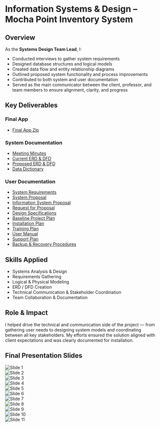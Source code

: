 # Information Systems & Design – Mocha Point Inventory System

## Overview
As the **Systems Design Team Lead**, I:
- Conducted interviews to gather system requirements
- Designed database structures and logical models
- Created data flow and entity relationship diagrams
- Outlined proposed system functionality and process improvements
- Contributed to both system and user documentation
- Served as the main communicator between the client, professor, and team members to ensure alignment, clarity, and progress

## Key Deliverables
### Final App
- [Final App Zip](final%20app.zip)

### System Documentation
- [Meeting Minutes](system_documentation/Meeting%20Minutes.pdf)
- [Current ERD & DFD](system_documentation/Current%20ERD_DFD.pdf)
- [Proposed ERD & DFD](system_documentation/Proposed%20ERD_DFD.pdf)
- [Data Dictionary](system_documentation/Data%20Dictionary.pdf)

### User Documentation
- [System Requirements](user_documentation/System%20Requirements.pdf)
- [System Proposal](user_documentation/System%20Proposal.pdf)
- [Information System Proposal](user_documentation/Information%20System%20Proposal.pdf)
- [Request for Proposal](user_documentation/Request%20for%20Proposal.pdf)
- [Design Specifications](user_documentation/Design%20Specifications.pdf)
- [Baseline Project Plan](user_documentation/Baseline%20Project%20Plan.pdf)
- [Installation Plan](user_documentation/Installation%20Plan.pdf)
- [Training Plan](user_documentation/Training%20Plan.pdf)
- [User Manual](user_documentation/User%20Manual.pdf)
- [Support Plan](user_documentation/Support%20Plan.pdf)
- [Backup & Recovery Procedures](user_documentation/Backup%20%26%20Recovery%20Procedures.pdf)

## Skills Applied
- Systems Analysis & Design
- Requirements Gathering
- Logical & Physical Modeling
- ERD / DFD Creation
- Technical Communication & Stakeholder Coordination
- Team Collaboration & Documentation

## Role & Impact
I helped drive the technical and communication side of the project — from gathering user needs to designing system models and coordinating between all key stakeholders. My efforts ensured the solution aligned with client expectations and was clearly documented for installation.

## Final Presentation Slides
![Slide 1](slides/slide1.png)  
![Slide 2](slides/slide2.png)  
![Slide 3](slides/slide3.png)  
![Slide 4](slides/slide4.png)  
![Slide 5](slides/slide5.png)  
![Slide 6](slides/slide6.png)  
![Slide 7](slides/slide7.png)  
![Slide 8](slides/slide8.png)  
![Slide 9](slides/slide9.png)  
![Slide 10](slides/slide10.png)  
![Slide 11](slides/slide11.png)










